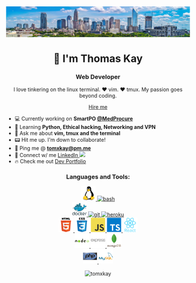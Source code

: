 <!--
**tomxkay/tomxkay** is a ✨ _special_ ✨ repository because its `README.md` (this file) appears on your GitHub profile.
-->
[![Social banner for jh3y](asset/clt_banner.jpeg)](https://tomxkay.dev)

<h1 align="center"> 👋 I'm Thomas Kay </h1>
<h3 align="center">Web Developer</h3>

<p align="center">I love tinkering on the linux terminal. ❤️ vim. ❤️ tmux. My passion goes beyond coding.</p>
<p align="center"><a href="mailto: tomxkay@pm.me">Hire me</a></p>

- 💻 Currently working on **SmartPO <a href="https://medprocure.com/" target="blank">@MedProcure</a>**
- 🤔 Learning **Python, Ethical hacking, Networking and VPN**
- 💬 Ask me about **vim, tmux and the terminal**
- 📟 Hit me up. I'm down to collaborate!
- 🏓 Ping me @ **tomxkay@pm.me**
- 🔌 Connect w/ me <a href="https://www.linkedin.com/in/tomxkay/" target="blank">
    LinkedIn
    <img src="https://raw.githubusercontent.com/rahuldkjain/github-profile-readme-generator/master/src/images/icons/Social/linked-in-alt.svg" src="tomxkay" height="12" />
  </a>
- 🔥 Check me out <a href="https://www.tomxkay.dev" target="blank">Dev Portfolio</a>

<h3 align="center">Languages and Tools:</h3>
<p align="left"> 
  <div align="center">
    <a href="https://www.linux.org/" target="_blank"> <img src="https://raw.githubusercontent.com/devicons/devicon/master/icons/linux/linux-original.svg" alt="linux" width="40" height="40"/> </a> 
    <a href="https://www.gnu.org/software/bash/" target="_blank"> <img src="https://www.vectorlogo.zone/logos/gnu_bash/gnu_bash-icon.svg" alt="bash" width="40" height="40"/> </a> 
  </div>

  <div align="center">
    <a href="https://www.docker.com/" target="_blank"> <img src="https://raw.githubusercontent.com/devicons/devicon/master/icons/docker/docker-original-wordmark.svg" alt="docker" width="40" height="40"/> </a> 
    <a href="https://git-scm.com/" target="_blank"> <img src="https://www.vectorlogo.zone/logos/git-scm/git-scm-icon.svg" alt="git" width="40" height="40"/> </a> 
    <a href="https://heroku.com" target="_blank"> <img src="https://www.vectorlogo.zone/logos/heroku/heroku-icon.svg" alt="heroku" width="40" height="40"/> </a> 
  </div>

  <div align="center">
    <a href="https://www.w3.org/html/" target="_blank"> <img src="https://raw.githubusercontent.com/devicons/devicon/master/icons/html5/html5-original-wordmark.svg" alt="html5" width="40" height="40"/> </a> 
    <a href="https://www.w3schools.com/css/" target="_blank"> <img src="https://raw.githubusercontent.com/devicons/devicon/master/icons/css3/css3-original-wordmark.svg" alt="css3" width="40" height="40"/> </a> 
    <a href="https://developer.mozilla.org/en-US/docs/Web/JavaScript" target="_blank"> <img src="https://raw.githubusercontent.com/devicons/devicon/master/icons/javascript/javascript-original.svg" alt="javascript" width="40" height="40"/> </a> 
    <a href="https://www.typescriptlang.org/" target="_blank"> <img src="https://raw.githubusercontent.com/devicons/devicon/master/icons/typescript/typescript-original.svg" alt="typescript" width="40" height="40"/> </a>
    <a href="https://reactjs.org/" target="_blank"> <img src="https://raw.githubusercontent.com/devicons/devicon/master/icons/react/react-original-wordmark.svg" alt="react" width="40" height="40"/> </a> 
  </div>

  <div align="center">
    <a href="https://nodejs.org" target="_blank"> <img src="https://raw.githubusercontent.com/devicons/devicon/master/icons/nodejs/nodejs-original-wordmark.svg" alt="nodejs" width="40" height="40"/> </a> 
    <a href="https://expressjs.com" target="_blank"> <img src="https://raw.githubusercontent.com/devicons/devicon/master/icons/express/express-original-wordmark.svg" alt="express" width="40" height="40"/> </a> 
    <a href="https://www.mongodb.com/" target="_blank"> <img src="https://raw.githubusercontent.com/devicons/devicon/master/icons/mongodb/mongodb-original-wordmark.svg" alt="mongodb" width="40" height="40"/> </a> 
  </div>

  <div align="center">
    <a href="https://www.php.net" target="_blank"> <img src="https://raw.githubusercontent.com/devicons/devicon/master/icons/php/php-original.svg" alt="php" width="40" height="40"/> </a> 
    <a href="https://www.mysql.com/" target="_blank"> <img src="https://raw.githubusercontent.com/devicons/devicon/master/icons/mysql/mysql-original-wordmark.svg" alt="mysql" width="40" height="40"/> </a> 
  </div>
</p>

<p align="center">
  <img align="center" src="https://github-readme-streak-stats.herokuapp.com/?user=tomxkay&" alt="tomxkay" />
</p>
